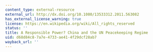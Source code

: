 ```yaml
---
content_type: external-resource
external_url: http://dx.doi.org/10.1080/13533312.2011.563082
has_external_license_warning: true
license: https://en.wikipedia.org/wiki/All_rights_reserved
status: ''
title: A Responsible Power? China and the UN Peacekeeping Regime
uid: d68d84c8-7a7e-4733-ae41-4f29dcf28ab7
wayback_url: ''
---
```

